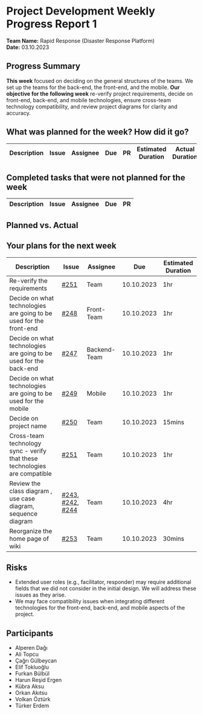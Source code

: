 # Project Development Weekly Progress Report 1

**Team Name:** Rapid Response (Disaster Response Platform)  
**Date:** 03.10.2023

## Progress Summary
**This week** focused on deciding on the general structures of the teams. We set up the teams for the back-end, the front-end, and the mobile. **Our objective for the following week** re-verify project requirements, decide on front-end, back-end, and mobile technologies, ensure cross-team technology compatibility, and review project diagrams for clarity and accuracy.
## What was planned for the week? How did it go?

| Description | Issue | Assignee | Due | PR | Estimated Duration | Actual Duration | 
| -------- | ----- | -------- | --- | --- | --- | --- |


## Completed tasks that were not planned for the week

| Description  | Issue | Assignee | Due | PR |
| -------- | ----- | -------- | --- | --- |

## Planned vs. Actual

## Your plans for the next week
| Description | Issue | Assignee | Due | Estimated Duration |
| --- | --- | --- | --- | --- |
| Re-verify the requirements | [#251](https://github.com/bounswe/bounswe2023group1/issues/251) | Team | 10.10.2023 | 1hr | 1.5hr |
| Decide on what technologies are going to be used for the front-end | [#248](https://github.com/bounswe/bounswe2023group1/issues/248) | Front-Team | 10.10.2023 | 1hr |
| Decide on what technologies are going to be used for the back-end | [#247](https://github.com/bounswe/bounswe2023group1/issues/247) | Backend-Team | 10.10.2023 | 1hr |
| Decide on what technologies are going to be used for the mobile | [#249](https://github.com/bounswe/bounswe2023group1/issues/249) | Mobile | 10.10.2023 | 1hr |
| Decide on project name | [#250](https://github.com/bounswe/bounswe2023group1/issues/250) | Team | 10.10.2023 | 15mins |
| Cross-team technology sync - verify that these technologies are compatible | [#251](https://github.com/bounswe/bounswe2023group1/issues/251) | Team | 10.10.2023 | 1hr | 15mins |
| Review the class diagram , use case diagram, sequence diagram | [#243](https://github.com/bounswe/bounswe2023group1/issues/243), [#242](https://github.com/bounswe/bounswe2023group1/issues/242), [#244](https://github.com/bounswe/bounswe2023group1/issues/244)| Team | 10.10.2023 | 4hr | 5hr |
| Reorganize the home page of wiki| [#253](https://github.com/bounswe/bounswe2023group1/issues/253)| Team | 10.10.2023| 30mins | 

## Risks
- Extended user roles (e.g., facilitator, responder) may require additional fields that we did not consider in the initial design. We will address these issues as they arise.
- We may face compatibility issues when integrating different technologies for the front-end, back-end, and mobile aspects of the project. 

## Participants
- Alperen Dağı
- Ali Topcu
- Çağrı Gülbeycan
- Elif Tokluoğlu
- Furkan Bülbül
- Harun Reşid Ergen
- Kübra Aksu
- Orkan Akıtsu
- Volkan Öztürk
- Türker Erdem
